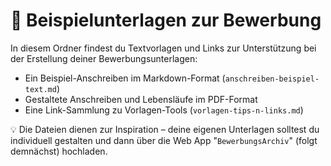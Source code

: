 # 📁 Beispielunterlagen zur Bewerbung

In diesem Ordner findest du Textvorlagen und Links zur Unterstützung bei der Erstellung deiner Bewerbungsunterlagen:

- Ein Beispiel-Anschreiben im Markdown-Format (`anschreiben-beispiel-text.md`)
- Gestaltete Anschreiben und Lebensläufe im PDF-Format
- Eine Link-Sammlung zu Vorlagen-Tools (`vorlagen-tips-n-links.md`)

💡 Die Dateien dienen zur Inspiration – deine eigenen Unterlagen solltest du individuell gestalten und dann über die Web App "`BewerbungsArchiv`" (folgt demnächst) hochladen.
